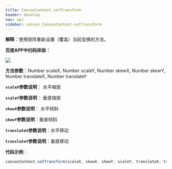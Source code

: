 ```yaml
---
title: CanvasContext.setTransform
header: develop
nav: api
sidebar: canvas_CanvasContext-setTransform
---
```


 
**解释**：使用矩阵重新设置（覆盖）当前变换的方法。

**百度APP中扫码体验：**

<img src="https://b.bdstatic.com/miniapp/assets/images/doc_demo/pages_createCanvasContext.png"  class="demo-qrcode-image" />

**方法参数**：Number scaleX, Number scaleY, Number skewX, Number skewY, Number translateX, Number translateY

**`scaleX`参数说明**： 水平缩放  

**`scaleY`参数说明**： 垂直缩放

**`skewX`参数说明**： 水平倾斜   

**`skewY`参数说明**：垂直倾斜  

**`translateX`参数说明**：水平移动  

**`translateY`参数说明**：垂直移动  

**代码示例**：

```js
canvasContext.setTransform(scaleX, skewX, skewY, scaleY, translateX, translateY);
```
